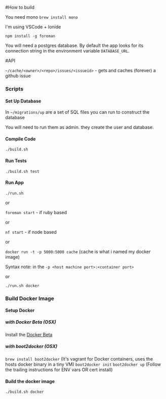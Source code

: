 #How to build

You need mono `brew install mono`

I'm using VSCode + Ionide

```
npm install -g foreman
```

You will need a postgres database. By default the app looks for its connection string
in the environment variable `DATABASE_URL`.

#API

`~/cache/<owner>/<repo>/issues/<issueid>` - gets and caches (forever) a github issue

### Scripts

#### Set Up Database

In `~/migrations/up` are a set of SQL files you can run to construct the database

You will need to run them as admin. they create the user and database.

#### Compile Code

`./build.sh`

#### Run Tests
`./build.sh test`

#### Run App
`./run.sh`

or

`foreman start` - if ruby based

or

`nf start` - if node based

or

`docker run -t -p 5000:5000 cache` (cache is what i named my docker image)

Syntax note: in the `-p <host machine port>:<container port>`

or

`./run.sh docker`

### Build Docker Image

#### Setup Docker

##### with Docker Beta (OSX)

Install the [Docker Beta](https://beta.docker.com/)

##### with boot2docker (OSX)

`brew install boot2docker` (It's vagrant for Docker containers, uses the hosts docker binary in a tiny VM)
`boot2docker init`
`boot2docker up` (Follow the trailing instructions for ENV vars OR cert install)

#### Build the docker image
`./build.sh docker`
